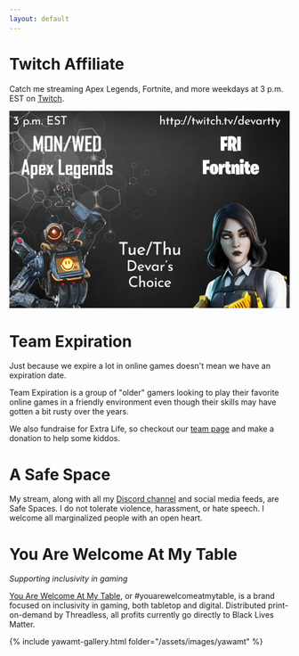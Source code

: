 ```yaml
---
layout: default
---
```



# Twitch Affiliate

Catch me streaming Apex Legends, Fortnite, and more weekdays at 3 p.m. EST on [Twitch](https://www.twitch.tv/devartty).

![Twitch Schedule](/assets/images/sched.jpg)


# Team Expiration

Just because we expire a lot in online games doesn't mean we have an expiration date.

Team Expiration is a group of "older" gamers looking to play their favorite online games in a friendly environment even though their skills may have gotten a bit rusty over the years.

We also fundraise for Extra Life, so checkout our [team page](https://www.extra-life.org/index.cfm?fuseaction=donordrive.team&teamID=56801) and make a donation to help some kiddos.

# A Safe Space

My stream, along with all my [Discord channel](https://discord.gg/PRjtw9B) and social media feeds, are Safe Spaces. I do not tolerate violence, harassment, or hate speech. I welcome all marginalized people with an open heart.

# You Are Welcome At My Table

*Supporting inclusivity in gaming*

[You Are Welcome At My Table](yamamt.threadless.com), or #youarewelcomeatmytable, is a brand focused on inclusivity in gaming, both tabletop and digital. Distributed print-on-demand by Threadless, all profits currently go directly to Black Lives Matter.

{% include yawamt-gallery.html folder="/assets/images/yawamt" %}
